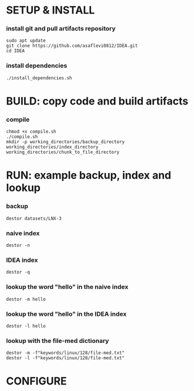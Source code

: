 # SETUP & INSTALL #

### install git and pull artifacts repository
```
sudo apt update
git clone https://github.com/asaflevi0812/IDEA.git
cd IDEA
```

### install dependencies
`./install_dependencies.sh`

# BUILD: copy code and build artifacts #

### compile
```
chmod +x compile.sh
./compile.sh
mkdir -p working_directories/backup_directory working_directories/index_directory working_directories/chunk_to_file_directory
```

# RUN: example backup, index and lookup #

### backup
`destor datasets/LNX-3`
### naive index
`destor -n`
### IDEA index
`destor -q`
### lookup the word "hello" in the naive index
`destor -m hello`
### lookup the word "hello" in the IDEA index
`destor -l hello`
### lookup with the file-med dictionary
```
destor -m -f"keywords/linux/128/file-med.txt"
destor -l -f"keywords/linux/128/file-med.txt"
```

# CONFIGURE #